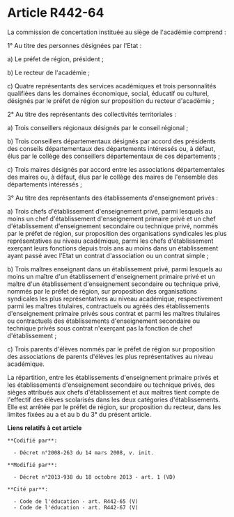 # Article R442-64

La commission de concertation instituée au siège de l'académie comprend : 

1° Au titre des personnes désignées par l'Etat : 

a) Le préfet de région, président ; 

b) Le recteur de l'académie ; 

c) Quatre représentants des services académiques et trois personnalités qualifiées dans les domaines économique, social,
éducatif ou culturel, désignés par le préfet de région sur proposition du recteur d'académie ; 

2° Au titre des représentants des collectivités territoriales : 

a) Trois conseillers régionaux désignés par le conseil régional ; 

b) Trois conseillers départementaux désignés par accord des présidents des conseils départementaux des départements
intéressés ou, à défaut, élus par le collège des conseillers départementaux de ces départements ; 

c) Trois maires désignés par accord entre les associations départementales des maires ou, à défaut, élus par le collège des
maires de l'ensemble des départements intéressés ; 

3° Au titre des représentants des établissements d'enseignement privés : 

a) Trois chefs d'établissement d'enseignement privé, parmi lesquels au moins un chef d'établissement d'enseignement primaire
privé et un chef d'établissement d'enseignement secondaire ou technique privé, nommés par le préfet de région, sur
proposition des organisations syndicales les plus représentatives au niveau académique, parmi les chefs d'établissement
exerçant leurs fonctions depuis trois ans au moins dans un établissement ayant passé avec l'Etat un contrat d'association ou
un contrat simple ; 

b) Trois maîtres enseignant dans un établissement privé, parmi lesquels au moins un maître d'un établissement d'enseignement
primaire privé et un maître d'un établissement d'enseignement secondaire ou technique privé, nommés par le préfet de région,
sur proposition des organisations syndicales les plus représentatives au niveau académique, respectivement parmi les maîtres
titulaires, contractuels ou agréés des établissements d'enseignement primaire privés sous contrat et parmi les maîtres
titulaires ou contractuels des établissements d'enseignement secondaire ou technique privés sous contrat n'exerçant pas la
fonction de chef d'établissement ; 

c) Trois parents d'élèves nommés par le préfet de région sur proposition des associations de parents d'élèves les plus
représentatives au niveau académique. 

La répartition, entre les établissements d'enseignement primaire privés et les établissements d'enseignement secondaire ou
technique privés, des sièges attribués aux chefs d'établissement et aux maîtres tient compte de l'effectif des élèves
scolarisés dans les deux catégories d'établissements. Elle est arrêtée par le préfet de région, sur proposition du recteur,
dans les limites fixées au a et au b du 3° du présent article.

**Liens relatifs à cet article**

	**Codifié par**:

	  - Décret n°2008-263 du 14 mars 2008, v. init.

	**Modifié par**:

	  - Décret n°2013-938 du 18 octobre 2013 - art. 1 (VD)

	**Cité par**:

	  - Code de l'éducation - art. R442-65 (V)
	  - Code de l'éducation - art. R442-67 (V)
